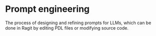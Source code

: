 # Prompt engineering

The process of designing and refining prompts for LLMs, which can be done in Ragit by editing PDL files or modifying source code.